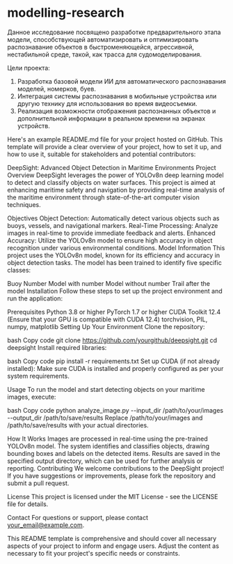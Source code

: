 # modelling-research

Данное исследование посвящено разработке предварительного этапа модели, способствующей автоматизировать и оптимизировать распознавание объектов в быстроменяющейся, агрессивной, нестабильной среде, такой, как трасса для судомоделирования.

Цели проекта:
1. Разработка базовой модели ИИ для автоматического распознавания моделей, номерков, буев.
2. Интеграция системы распознавания в мобильные устройства или другую технику для использования во время видеосъемки.
3. Реализация возможности отображения распознанных объектов и дополнительной информации в реальном времени на экранах устройств.



Here's an example README.md file for your project hosted on GitHub. This template will provide a clear overview of your project, how to set it up, and how to use it, suitable for stakeholders and potential contributors:

DeepSight: Advanced Object Detection in Maritime Environments
Project Overview
DeepSight leverages the power of YOLOv8n deep learning model to detect and classify objects on water surfaces. This project is aimed at enhancing maritime safety and navigation by providing real-time analysis of the maritime environment through state-of-the-art computer vision techniques.

Objectives
Object Detection: Automatically detect various objects such as buoys, vessels, and navigational markers.
Real-Time Processing: Analyze images in real-time to provide immediate feedback and alerts.
Enhanced Accuracy: Utilize the YOLOv8n model to ensure high accuracy in object recognition under various environmental conditions.
Model Information
This project uses the YOLOv8n model, known for its efficiency and accuracy in object detection tasks. The model has been trained to identify five specific classes:

Buoy
Number
Model with number
Model without number
Trail after the model
Installation
Follow these steps to set up the project environment and run the application:

Prerequisites
Python 3.8 or higher
PyTorch 1.7 or higher
CUDA Toolkit 12.4 (Ensure that your GPU is compatible with CUDA 12.4)
torchvision, PIL, numpy, matplotlib
Setting Up Your Environment
Clone the repository:

bash
Copy code
git clone https://github.com/yourgithub/deepsight.git
cd deepsight
Install required libraries:

bash
Copy code
pip install -r requirements.txt
Set up CUDA (if not already installed): Make sure CUDA is installed and properly configured as per your system requirements.

Usage
To run the model and start detecting objects on your maritime images, execute:

bash
Copy code
python analyze_image.py --input_dir /path/to/your/images --output_dir /path/to/save/results
Replace /path/to/your/images and /path/to/save/results with your actual directories.

How It Works
Images are processed in real-time using the pre-trained YOLOv8n model.
The system identifies and classifies objects, drawing bounding boxes and labels on the detected items.
Results are saved in the specified output directory, which can be used for further analysis or reporting.
Contributing
We welcome contributions to the DeepSight project! If you have suggestions or improvements, please fork the repository and submit a pull request.

License
This project is licensed under the MIT License - see the LICENSE file for details.

Contact
For questions or support, please contact your_email@example.com.

This README template is comprehensive and should cover all necessary aspects of your project to inform and engage users. Adjust the content as necessary to fit your project's specific needs or constraints.












